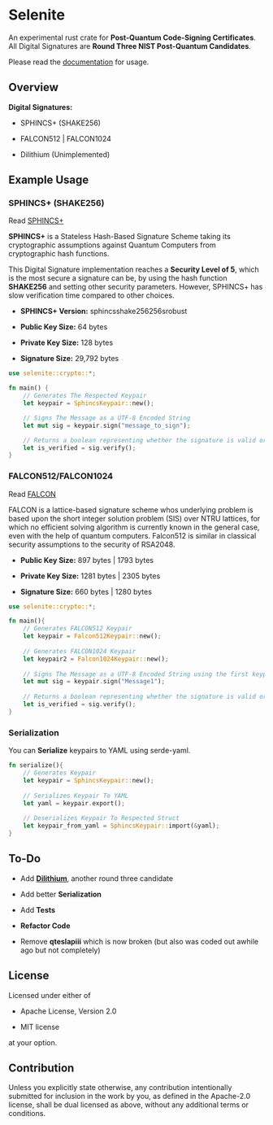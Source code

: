 # Selenite

An experimental rust crate for **Post-Quantum Code-Signing Certificates**. All Digital Signatures are **Round Three NIST Post-Quantum Candidates**.

Please read the [documentation](https://docs.rs/selenite/0.2.1/selenite/crypto/index.html) for usage.

## Overview

**Digital Signatures:** 

* SPHINCS+ (SHAKE256)

* FALCON512 | FALCON1024

* Dilithium (Unimplemented)

## Example Usage

### SPHINCS+ (SHAKE256)

Read [SPHINCS+](https://sphincs.org/)

**SPHINCS+** is a Stateless Hash-Based Signature Scheme taking its cryptographic assumptions against Quantum Computers from cryptographic hash functions.

This Digital Signature implementation reaches a **Security Level of 5**, which is the most secure a signature can be, by using the hash function **SHAKE256** and setting other security parameters. However, SPHINCS+ has slow verification time compared to other choices.

* **SPHINCS+ Version:** sphincsshake256256srobust

* **Public Key Size:** 64 bytes 

* **Private Key Size:** 128 bytes

* **Signature Size:** 29,792 bytes

```rust
use selenite::crypto::*;

fn main() {
    // Generates The Respected Keypair
    let keypair = SphincsKeypair::new();

    // Signs The Message as a UTF-8 Encoded String
    let mut sig = keypair.sign("message_to_sign");

    // Returns a boolean representing whether the signature is valid or not
    let is_verified = sig.verify();
}
```
### FALCON512/FALCON1024

Read [FALCON](https://falcon-sign.info/)

FALCON is a lattice-based signature scheme whos underlying problem is based upon the short integer solution problem (SIS) over NTRU lattices, for which no efficient solving algorithm is currently known in the general case, even with the help of quantum computers. Falcon512 is similar in classical security assumptions to the security of RSA2048.

* **Public Key Size:** 897 bytes | 1793 bytes

* **Private Key Size:** 1281 bytes | 2305 bytes

* **Signature Size:** 660 bytes | 1280 bytes


```rust
use selenite::crypto::*;

fn main(){
    // Generates FALCON512 Keypair
    let keypair = Falcon512Keypair::new();
    
    // Generates FALCON1024 Keypair
    let keypair2 = Falcon1024Keypair::new();
    
    // Signs The Message as a UTF-8 Encoded String using the first keypair (FALCON512)
    let mut sig = keypair.sign("Message1");
    
    // Returns a boolean representing whether the signature is valid or not
    let is_verified = sig.verify();
}
```

### Serialization

You can **Serialize** keypairs to YAML using serde-yaml.

```rust
fn serialize(){
    // Generates Keypair
    let keypair = SphincsKeypair::new();
    
    // Serializes Keypair To YAML
    let yaml = keypair.export();
    
    // Deserializes Keypair To Respected Struct
    let keypair_from_yaml = SphincsKeypair::import(&yaml);
}

```

## To-Do

* Add **[Dilithium](https://pq-crystals.org/dilithium/)**, another round three candidate

* Add better **Serialization**

* Add **Tests**

* **Refactor Code**

* Remove **qteslapiii** which is now broken (but also was coded out awhile ago but not completely)

## License

Licensed under either of

* Apache License, Version 2.0

* MIT license

at your option.

## Contribution

Unless you explicitly state otherwise, any contribution intentionally submitted for inclusion in the work by you, as defined in the Apache-2.0 license, shall be dual licensed as above, without any additional terms or conditions.
